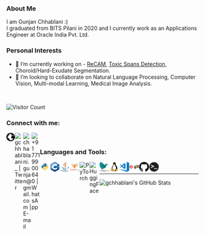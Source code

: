 ### About Me

I am Gunjan Chhablani :) <br>
I graduated from BITS Pilani in 2020 and I currently work as an Applications Engineer at Oracle India Pvt. Ltd.
<!--
**gchhablani/gchhablani** is a ✨ _special_ ✨ repository because its `README.md` (this file) appears on your GitHub profile.

Here are some ideas to get you started:

- 🌱 I’m currently learning ...
- 👯 I’m looking to collaborate on ...
- 🤔 I’m looking for help with ...
- 💬 Ask me about ...
- 📫 How to reach me: ...
- 😄 Pronouns: ...
- ⚡ Fun fact: ...
-->

### Personal Interests
- 🔭 I’m currently working on  - [ReCAM](https://competitions.codalab.org/competitions/26153),  [Toxic Spans Detection](https://sites.google.com/view/toxicspans), Choroid/Hard-Exudate Segmentation.
- 👯 I’m looking to collaborate on Natural Language Processing, Computer Vision, Multi-modal Learning, Medical Image Analysis.

<br>

![Visitor Count](https://profile-counter.glitch.me/gchhablani/count.svg)

### Connect with me:

[<img align="left" alt="gchhablani.github.io/" width="22px" src="https://raw.githubusercontent.com/iconic/open-iconic/master/svg/globe.svg" />](https://gchhablani.github.io/)
[<img align="left" alt="gchhablani_ | Twitter" width="22px" src="https://cdn.jsdelivr.net/npm/simple-icons@v3/icons/twitter.svg" />](https://twitter.com/gchhablani_)
[<img align="left" alt="chhablani.gunjan@gmail.com | E-mail" width="22px" src="https://cdn.jsdelivr.net/npm/simple-icons@3.13.0/icons/gmail.svg"/>](mailto:chhablani.gunjan@gmail.com)
[<img align="left" alt="+91 7719900640 | WhatsApp" width="22px"  src ="https://cdn.jsdelivr.net/npm/simple-icons@3.13.0/icons/whatsapp.svg"/>](tel:+91-7719900640)

<br>

### Languages and Tools:
<img align="left" alt="Python" width="26px" src="https://raw.githubusercontent.com/github/explore/80688e429a7d4ef2fca1e82350fe8e3517d3494d/topics/python/python.png"/>
<img align="left" alt="C++" width="26px" src="https://raw.githubusercontent.com/github/explore/80688e429a7d4ef2fca1e82350fe8e3517d3494d/topics/cpp/cpp.png" />

<img align="left" alt="Java EE" width="26px" src="https://raw.githubusercontent.com/github/explore/80688e429a7d4ef2fca1e82350fe8e3517d3494d/topics/java/java.png" />

<img align="left" alt="TF" width="26px" src="https://raw.githubusercontent.com/github/explore/80688e429a7d4ef2fca1e82350fe8e3517d3494d/topics/tensorflow/tensorflow.png" />
<img align="left" alt="PyTorch" width="26px" src="https://github.com/pytorch/pytorch/blob/master/docs/source/_static/img/pytorch-logo-flame.svg" />
<img align="left" alt="HuggingFace" width="26px" src="https://github.com/huggingface/transformers/blob/master/docs/source/_static/js/huggingface_logo.svg" />
<img align="left" alt="Latex" width="26px" src="https://raw.githubusercontent.com/github/explore/80688e429a7d4ef2fca1e82350fe8e3517d3494d/topics/latex/latex.png" />
<img align="left" alt="Linux" width="26px" src="https://raw.githubusercontent.com/github/explore/80688e429a7d4ef2fca1e82350fe8e3517d3494d/topics/linux/linux.png" />
<img align="left" alt="Visual Studio Code" width="26px" src="https://raw.githubusercontent.com/github/explore/80688e429a7d4ef2fca1e82350fe8e3517d3494d/topics/visual-studio-code/visual-studio-code.png" />
<img align="left" alt="Git" width="26px" src="https://raw.githubusercontent.com/github/explore/80688e429a7d4ef2fca1e82350fe8e3517d3494d/topics/git/git.png" />
<img align="left" alt="GitHub" width="26px" src="https://raw.githubusercontent.com/github/explore/78df643247d429f6cc873026c0622819ad797942/topics/github/github.png" />
<img align="left" alt="HTML5" width="26px" src="https://raw.githubusercontent.com/github/explore/80688e429a7d4ef2fca1e82350fe8e3517d3494d/topics/terminal/terminal.png" />

<br>

---

<img align="left" alt="gchhablani's GitHub Stats" src="https://github-readme-stats.vercel.app/api?username=gchhablani&show_icons=true&hide_border=true" />
  

